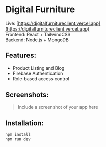 # Digital Furniture

Live: [https://digitalfurnitureclient.vercel.app](https://digitalfurnitureclient.vercel.app)  
Frontend: React + TailwindCSS  
Backend: Node.js + MongoDB

## Features:
- Product Listing and Blog
- Firebase Authentication
- Role-based access control

## Screenshots:
> Include a screenshot of your app here

## Installation:
```bash
npm install
npm run dev
